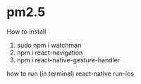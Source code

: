 # pm2.5
How to install
1. sudo npm i watchman
2. npm i react-navigation
3. npm i react-native-gesture-handler

how to run (in terminal)
react-native run-ios

